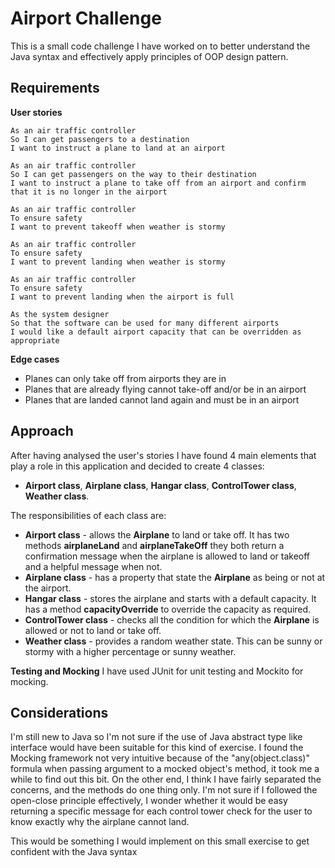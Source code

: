 # Airport Challenge

This is a small code challenge I have worked on to better understand the Java syntax and effectively apply principles of OOP design pattern.

## Requirements

**User stories**
```
As an air traffic controller 
So I can get passengers to a destination 
I want to instruct a plane to land at an airport

As an air traffic controller 
So I can get passengers on the way to their destination 
I want to instruct a plane to take off from an airport and confirm that it is no longer in the airport

As an air traffic controller 
To ensure safety 
I want to prevent takeoff when weather is stormy 

As an air traffic controller 
To ensure safety 
I want to prevent landing when weather is stormy 

As an air traffic controller 
To ensure safety 
I want to prevent landing when the airport is full 

As the system designer
So that the software can be used for many different airports
I would like a default airport capacity that can be overridden as appropriate
```

**Edge cases**

- Planes can only take off from airports they are in
- Planes that are already flying cannot take-off and/or be in an airport
- Planes that are landed cannot land again and must be in an airport


## Approach

After having analysed the user's stories I have found 4 main elements that play a role in this application and decided to create 4 classes: 
- **Airport class**, **Airplane class**, **Hangar class**, **ControlTower class**, **Weather class**.

The responsibilities of each class are:
- **Airport class**  - allows the **Airplane** to land or take off. It has two methods **airplaneLand** and **airplaneTakeOff** they both return a confirmation message when the airplane is allowed to land or takeoff and a helpful message when not.
- **Airplane class** - has a property that state the **Airplane** as being or not at the airport.
- **Hangar class** - stores the airplane and starts with a default capacity. It has a method **capacityOverride** to override the capacity as required.
- **ControlTower class** - checks all the condition for which the **Airplane** is allowed or not to land or take off.
- **Weather class** - provides a random weather state. This can be sunny or stormy with a higher percentage or sunny weather.

**Testing and Mocking**
I have used JUnit for unit testing and Mockito for mocking. 

## Considerations

I'm still new to Java so I'm not sure if the use of Java abstract type like interface would have been suitable for this kind of exercise. I found the Mocking framework not very intuitive because of the "any(object.class)" formula when passing argument to a mocked object's method, it took me a while to find out this bit.
On the other end, I think I have fairly separated the concerns, and the methods do one thing only.
I'm not sure if I followed the open-close principle effectively, I wonder whether it would be easy returning a specific message for each control tower check for the user to know exactly why the airplane cannot land.

This would be something I would implement on this small exercise to get confident with the Java syntax